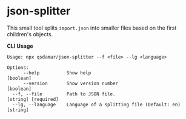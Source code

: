 # json-splitter
This small tool splits `import.json` into smaller files based on the first children's objects.

**CLI Usage**
```
Usage: npx qsdamar/json-splitter --f <file> --lg <language>

Options:
      --help          Show help                                             [boolean]
      --version       Show version number                                   [boolean]
  --f, --file         Path to JSON file.                          [string] [required]
  --lg, --language    Language of a splitting file (Default: en)             [string]
```

